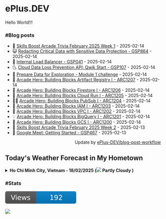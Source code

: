 # ePlus.DEV

Hello World!!!

### #Blog posts

- 🧰 [Skills Boost Arcade Trivia February 2025 Week 1](https://eplus.dev/skills-boost-arcade-trivia-february-2025-week-1) - 2025-02-14 
- 😺 [Redacting Critical Data with Sensitive Data Protection - GSP864](https://eplus.dev/redacting-critical-data-with-sensitive-data-protection-gsp864) - 2025-02-14 
- 🗽 [Internal Load Balancer - GSP041](https://eplus.dev/internal-load-balancer-gsp041) - 2025-02-14 
- 🌜 [Cloud Data Loss Prevention API: Qwik Start - GSP107](https://eplus.dev/cloud-data-loss-prevention-api-qwik-start-gsp107) - 2025-02-14 
- 📝 [Prepare Data for Exploration - Module 1 challenge](https://eplus.dev/prepare-data-for-exploration-module-1-challenge) - 2025-02-14 
- 🚀 [Arcade Hero: Building Blocks Artifact Registry I - ARC1207](https://eplus.dev/arcade-hero-building-blocks-artifact-registry-i-arc1207) - 2025-02-14 
- 💼 [Arcade Hero: Building Blocks Firestore I - ARC1206](https://eplus.dev/arcade-hero-building-blocks-firestore-i-arc1206) - 2025-02-14 
- 🦣 [Arcade Hero: Building Blocks Cloud Run I - ARC1205](https://eplus.dev/arcade-hero-building-blocks-cloud-run-i-arc1205) - 2025-02-14 
- 👨‍🏫 [Arcade Hero: Building Blocks PubSub I - ARC1204](https://eplus.dev/arcade-hero-building-blocks-pubsub-i-arc1204) - 2025-02-14 
- 🔭 [Arcade Hero: Building Blocks IAM I - ARC1203](https://eplus.dev/arcade-hero-building-blocks-iam-i-arc1203) - 2025-02-14 
- 🤡 [Arcade Hero: Building Blocks VPC I - ARC1202](https://eplus.dev/arcade-hero-building-blocks-vpc-i-arc1202) - 2025-02-14 
- 💡 [Arcade Hero: Building Blocks BigQuery I - ARC1201](https://eplus.dev/arcade-hero-building-blocks-bigquery-i-arc1201) - 2025-02-14 
- 🦣 [Arcade Hero: Building Blocks GCS I - ARC1200](https://eplus.dev/arcade-hero-building-blocks-gcs-i-arc1200) - 2025-02-14 
- 💪 [Skills Boost Arcade Trivia February 2025 Week 2](https://eplus.dev/skills-boost-arcade-trivia-february-2025-week-2) - 2025-02-13 
- 🤡 [Google Meet: Getting Started - GSP467](https://eplus.dev/google-meet-getting-started-gsp467) - 2025-02-13 


<div align="right">
    Update by <a target="_blank" href="https://github.com/ePlus-DEV/blog-post-workflow">ePlus-DEV/blog-post-workflow</a>
</div>


## Today's Weather Forecast in My Hometown



<details>
    <summary><b>Ho Chi Minh City, Vietnam - 18/02/2025 (<img src="https://cdn.weatherapi.com/weather/64x64/day/116.png" width="25" /> Partly Cloudy )</b>
    </summary>

    
<table>
    <tr>
        <th>Hour</th>
        <td>00:00</td><td>01:00</td><td>02:00</td><td>03:00</td><td>04:00</td><td>05:00</td><td>06:00</td><td>07:00</td><td>08:00</td><td>09:00</td><td>10:00</td><td>11:00</td><td>12:00</td><td>13:00</td><td>14:00</td><td>15:00</td><td>16:00</td><td>17:00</td><td>18:00</td><td>19:00</td><td>20:00</td><td>21:00</td><td>22:00</td><td>23:00</td>
    </tr>
    <tr>
        <th>Weather</th>
        <td><img src="https://cdn.weatherapi.com/weather/64x64/night/113.png"></img></td><td><img src="https://cdn.weatherapi.com/weather/64x64/night/113.png"></img></td><td><img src="https://cdn.weatherapi.com/weather/64x64/night/113.png"></img></td><td><img src="https://cdn.weatherapi.com/weather/64x64/night/113.png"></img></td><td><img src="https://cdn.weatherapi.com/weather/64x64/night/113.png"></img></td><td><img src="https://cdn.weatherapi.com/weather/64x64/night/113.png"></img></td><td><img src="https://cdn.weatherapi.com/weather/64x64/night/113.png"></img></td><td><img src="https://cdn.weatherapi.com/weather/64x64/day/116.png"></img></td><td><img src="https://cdn.weatherapi.com/weather/64x64/day/116.png"></img></td><td><img src="https://cdn.weatherapi.com/weather/64x64/day/116.png"></img></td><td><img src="https://cdn.weatherapi.com/weather/64x64/day/116.png"></img></td><td><img src="https://cdn.weatherapi.com/weather/64x64/day/116.png"></img></td><td><img src="https://cdn.weatherapi.com/weather/64x64/day/116.png"></img></td><td><img src="https://cdn.weatherapi.com/weather/64x64/day/119.png"></img></td><td><img src="https://cdn.weatherapi.com/weather/64x64/day/119.png"></img></td><td><img src="https://cdn.weatherapi.com/weather/64x64/day/116.png"></img></td><td><img src="https://cdn.weatherapi.com/weather/64x64/day/116.png"></img></td><td><img src="https://cdn.weatherapi.com/weather/64x64/day/116.png"></img></td><td><img src="https://cdn.weatherapi.com/weather/64x64/day/113.png"></img></td><td><img src="https://cdn.weatherapi.com/weather/64x64/night/113.png"></img></td><td><img src="https://cdn.weatherapi.com/weather/64x64/night/113.png"></img></td><td><img src="https://cdn.weatherapi.com/weather/64x64/night/113.png"></img></td><td><img src="https://cdn.weatherapi.com/weather/64x64/night/113.png"></img></td><td><img src="https://cdn.weatherapi.com/weather/64x64/night/113.png"></img></td>
    </tr>
    <tr>
        <th>Condition</th>
        <td width="200px">Clear </td><td width="200px">Clear</td><td width="200px">Clear </td><td width="200px">Clear </td><td width="200px">Clear </td><td width="200px">Clear </td><td width="200px">Clear </td><td width="200px">Partly Cloudy </td><td width="200px">Partly Cloudy </td><td width="200px">Partly Cloudy </td><td width="200px">Partly Cloudy </td><td width="200px">Partly Cloudy </td><td width="200px">Partly Cloudy </td><td width="200px">Cloudy </td><td width="200px">Cloudy </td><td width="200px">Partly Cloudy </td><td width="200px">Partly Cloudy </td><td width="200px">Partly Cloudy </td><td width="200px">Sunny</td><td width="200px">Clear </td><td width="200px">Clear </td><td width="200px">Clear </td><td width="200px">Clear </td><td width="200px">Clear </td>
    </tr>
    <tr>
        <th>Temperature</th>
        <td>25.9 °C</td><td>27.2 °C</td><td>25.1 °C</td><td>24.7 °C</td><td>24.4 °C</td><td>24.2 °C</td><td>24.3 °C</td><td>25 °C</td><td>26.5 °C</td><td>28.5 °C</td><td>30.5 °C</td><td>32.2 °C</td><td>33.7 °C</td><td>35 °C</td><td>35.6 °C</td><td>33.5 °C</td><td>31.2 °C</td><td>30.2 °C</td><td>28.9 °C</td><td>27.6 °C</td><td>26.8 °C</td><td>26.6 °C</td><td>26.3 °C</td><td>25.9 °C</td>
    </tr>
    <tr>
        <th>Wind</th>
        <td>15.1 kph</td><td>11.5 kph</td><td>10.4 kph</td><td>8.6 kph</td><td>6.8 kph</td><td>6.5 kph</td><td>6.8 kph</td><td>7.6 kph</td><td>9.4 kph</td><td>11.2 kph</td><td>11.2 kph</td><td>9.7 kph</td><td>8.3 kph</td><td>5.8 kph</td><td>1.8 kph</td><td>9.7 kph</td><td>15.1 kph</td><td>18 kph</td><td>18.4 kph</td><td>18.7 kph</td><td>16.9 kph</td><td>15.1 kph</td><td>15.1 kph</td><td>14 kph</td>
    </tr>
</table>


<div align="right">
    Updated at: 2025-02-17T17:28:44Z - by <a target="_blank"
        href="https://github.com/ePlus-DEV/weather-forecast">ePlus-DEV/weather-forecast</a>
</div>
</details>


### #Stats

[![Image of counter](https://github.com/ePlus-DEV/view-counter/blob/main/svg/685088620/badge.svg)](https://github.com/ePlus-DEV/view-counter/blob/main/readme/685088620/week.md)

![](https://komarev.com/ghpvc/?username=ePlus-DEV&style=for-the-badge)
